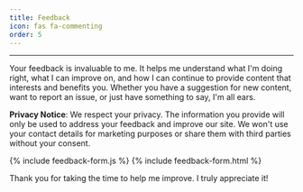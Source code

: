 ```yaml
---
title: Feedback
icon: fas fa-commenting
order: 5
---
```

---

Your feedback is invaluable to me. It helps me understand what I'm doing right, what I can improve on, and how I can continue to provide content that interests and benefits you. Whether you have a suggestion for new content, want to report an issue, or just have something to say, I'm all ears.

**Privacy Notice**: We respect your privacy. The information you provide will only be used to address your feedback and improve our site. We won't use your contact details for marketing purposes or share them with third parties without your consent.

{% include feedback-form.js %}
{% include feedback-form.html %}

Thank you for taking the time to help me improve. I truly appreciate it!
